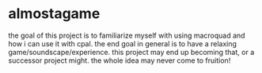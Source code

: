 # almostagame
the goal of this project is to familiarize myself with using macroquad and how i can use it with cpal. the end goal in general is to have a relaxing game/soundscape/experience. this project may end up becoming that, or a successor project might. the whole idea may never come to fruition!